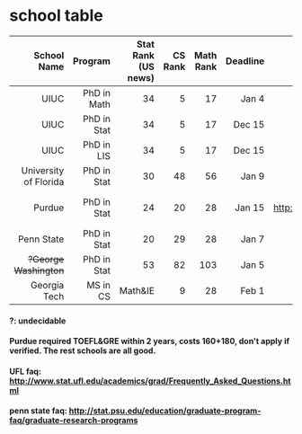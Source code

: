 # school table

| School Name | Program  | Stat Rank (US news)| CS Rank | Math Rank| Deadline | Website | fee | Addition Note |
| ----------:|----:|-------------:| -----:| ------:| ---:| ---:| ---:|---:|
| UIUC      | PhD in Math | 34 | 5 | 17 | Jan 4 |http://www.math.illinois.edu/GraduateProgram/apply-phd.html | $0| applied|
| UIUC      | PhD in Stat | 34 | 5 | 17 | Dec 15 | http://www.stat.illinois.edu/students/phd.shtml| $90| applied|
| UIUC      | PhD in LIS | 34 | 5 | 17 | Dec 15 | https://ischool.illinois.edu/academics/degrees/phd| $90|applied|
| University of Florida | PhD in Stat | 30 | 48 | 56 | Jan 9 | | $30| up to 3|
| Purdue | PhD in Stat | 24 | 20 | 28 | Jan 15 |http://www.stat.purdue.edu/academic_programs/graduate/how_to_apply.php#msphd| | Fellowship Essay/Diversity Statement|
| Penn State | PhD in Stat | 20 | 29 | 28| Jan 7| http://stat.psu.edu/education/graduate-programs/apply-to-the-statistics-graduate-program-2| | only 1|
| <s>?George Washington</s> | PhD in Stat | 53 | 82 | 103 | Jan 5| | | no ML research|
| Georgia Tech | MS in CS | Math&IE | 9 | 28 | Feb 1| http://www.cc.gatech.edu/future/masters/mscs| $75| 2|

#### ?: undecidable
#### Purdue required TOEFL&GRE within 2 years, costs 160+180, don't apply if verified. The rest schools are all good.
#### UFL faq: http://www.stat.ufl.edu/academics/grad/Frequently_Asked_Questions.html
#### penn state faq: http://stat.psu.edu/education/graduate-program-faq/graduate-research-programs
